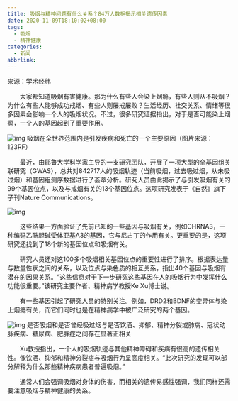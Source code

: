 ```yaml
---
title: 吸烟与精神问题有什么关系？84万人数据揭示相关遗传因素
date: 2020-11-09T18:10:02+08:00
tags:
  - 吸烟
  - 精神健康
categories:
  - 新闻
abbrlink:
---
```


来源：学术经纬

　　大家都知道吸烟有害健康。那为什么有些人会染上烟瘾，有些人则从不吸烟？为什么有些人能够成功戒烟、有些人则屡戒屡败？生活经历、社交关系、情绪等很多因素会影响一个人的吸烟状况。不过，很多研究证据指出，对于是否可能染上烟瘾，一个人的基因起到了重要作用。

![img](https://cdn.jsdelivr.net/gh/yakeing/Documentation@main/Hexo/images/3b5d-kcieyvz5227797.jpg)
吸烟在全世界范围内是引发疾病和死亡的一个主要原因（图片来源：123RF）

　　最近，由耶鲁大学科学家主导的一支研究团队，开展了一项大型的全基因组关联研究（GWAS），总共对842717人的吸烟轨迹（当前吸烟，过去吸过烟，从未吸过烟）和基因组测序数据进行了荟萃分析。研究人员由此揭示了与引发吸烟有关的99个基因位点，以及与戒烟有关的13个基因位点。这项研究发表于《自然》旗下子刊Nature Communications。

![img](https://cdn.jsdelivr.net/gh/yakeing/Documentation@main/Hexo/images/2c6b-kcieyvz5227866.jpg)

　　这些结果一方面验证了先前已知的一些基因与吸烟有关，例如CHRNA3，一种编码乙酰胆碱受体亚基A3的基因，它与尼古丁的作用有关。更重要的是，这项研究还找到了18个新的基因位点和吸烟有关。

　　研究人员还对这100多个吸烟相关基因位点的重要性进行了排序。根据表达量与数量性状之间的关系，以及位点与染色质的相互关系，指出40个基因与吸烟有潜在的因果关系。“这些信息对于下一步研究这些基因在人的吸烟行为中发挥什么功能很重要。”该研究主要作者、精神病学教授Ke Xu博士说。

　　有一些基因引起了研究人员的特别关注。例如，DRD2和BDNF的变异体与染上烟瘾有关，而它们同时也是在精神病学中被广泛研究的两个基因。

![img](https://cdn.jsdelivr.net/gh/yakeing/Documentation@main/Hexo/images/0364-kcieyvz5227962.jpg)
是否吸烟和是否曾经吸过烟与是否饮酒、抑郁、精神分裂或肺病、冠状动脉疾病、糖尿病、肥胖症之间存在显著正相关

　　Xu教授指出，一个人的吸烟轨迹与其他精神障碍和疾病有很高的遗传相关性。像饮酒、抑郁和精神分裂症与吸烟行为呈高度相关。“此次研究的发现可以部分解释为什么那些精神疾病患者普遍吸烟。”

　　通常人们会强调吸烟对身体的伤害，而相关的遗传易感性强调，我们同样还需要注意吸烟与精神健康的关系。